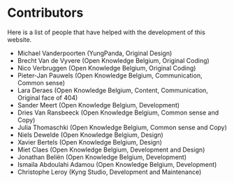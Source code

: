 # Contributors

Here is a list of people that have helped with the development of this website.

- Michael Vanderpoorten (YungPanda, Original Design)
- Brecht Van de Vyvere (Open Knowledge Belgium, Original Coding)
- Nico Verbruggen (Open Knowledge Belgium, Original Coding)
- Pieter-Jan Pauwels (Open Knowledge Belgium, Communication, Common sense)
- Lara Deraes (Open Knowledge Belgium, Content, Communication, Original face of 404)
- Sander Meert (Open Knowledge Belgium, Development)
- Dries Van Ransbeeck (Open Knowledge Belgium, Common sense and Copy)
- Julia Thomaschki (Open Knowledge Belgium, Common sense and Copy)
- Niels Dewelde (Open Knowledge Belgium, Design)
- Xavier Bertels (Open Knowledge Belgium, Design)
- Miet Claes (Open Knowledge Belgium, Development and Design)
- Jonathan Beliën (Open Knowledge Belgium, Development)
- Ismaila Abdoulahi Adamou (Open Knowledge Belgium, Development)
- Christophe Leroy (Kyng Studio, Development and Maintenance)